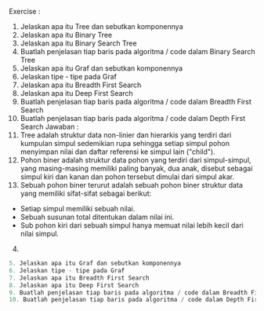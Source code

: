 Exercise :
1. Jelaskan apa itu Tree dan sebutkan komponennya
2. Jelaskan apa itu Binary Tree
3. Jelaskan apa itu Binary Search Tree
4. Buatlah penjelasan tiap baris pada algoritma / code dalam Binary Search Tree
5. Jelaskan apa itu Graf dan sebutkan komponennya
6. Jelaskan tipe - tipe pada Graf
7. Jelaskan apa itu Breadth First Search
8. Jelaskan apa itu Deep First Search
9. Buatlah penjelasan tiap baris pada algoritma / code dalam Breadth First Search
10. Buatlah penjelasan tiap baris pada algoritma / code dalam Depth First Search
Jawaban :
1. Tree adalah struktur data non-linier dan hierarkis yang terdiri dari kumpulan simpul sedemikian rupa sehingga setiap simpul pohon menyimpan nilai dan daftar referensi ke simpul lain ("child").
2. Pohon biner adalah struktur data pohon yang terdiri dari simpul-simpul, yang masing-masing memiliki paling banyak, dua anak, disebut sebagai simpul kiri dan kanan dan pohon tersebut dimulai dari simpul akar.
3. Sebuah pohon biner terurut adalah sebuah pohon biner struktur data yang memiliki sifat-sifat sebagai berikut:

- Setiap simpul memiliki sebuah nilai.
- Sebuah susunan total ditentukan dalam nilai ini.
- Sub pohon kiri dari sebuah simpul hanya memuat nilai lebih kecil dari nilai simpul.
4. 
```python
5. Jelaskan apa itu Graf dan sebutkan komponennya
6. Jelaskan tipe - tipe pada Graf
7. Jelaskan apa itu Breadth First Search
8. Jelaskan apa itu Deep First Search
9. Buatlah penjelasan tiap baris pada algoritma / code dalam Breadth First Search
10. Buatlah penjelasan tiap baris pada algoritma / code dalam Depth First Search